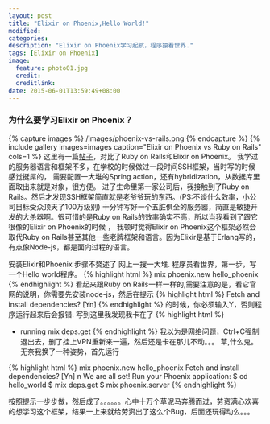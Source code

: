 ```yaml
---
layout: post
title: "Elixir on Phoenix,Hello World!"
modified:
categories: 
description: "Elixir on Phoenix学习起航，程序猿看世界."
tags: [Elixir on Phoenix]
image:
  feature: photo01.jpg
  credit:
  creditlink:
date: 2015-06-01T13:59:49+08:00
---
```


### 为什么要学习Elixir on Phoenix？
{% capture images %}
	/images/phoenix-vs-rails.png
{% endcapture %}
{% include gallery images=images caption="Elixir on Phoenix vs Ruby on Rails" cols=1 %}
这里有一篇<a href="http://www.littlelines.com/blog/2014/07/08/elixir-vs-ruby-showdown-phoenix-vs-rails/">帖子</a>，对比了Ruby on Rails和Elixir on Phoenix。
我学过的服务器语言和框架不多，在学校的时候做过一段时间SSH框架，当时写的时候感觉挺屌的， 需要配置一大堆的Spring action，还有hybridization，从数据库里面取出来就是对象，很方便。
进了生命里第一家公司后，我接触到了Ruby on Rails。然后才发现SSH框架简直就是老爷爷玩的东西。(PS:不谈什么效率，小公司目标受众顶天了100万级别)
十分钟写好一个五脏俱全的服务器，简直是敏捷开发的大杀器啊。很可惜的是Ruby on Rails的效率确实不高，所以当我看到了跟它很像的Elixir on Phoenix的时候 ，
我顿时觉得Elixir on Phoenix这个框架必然会取代Ruby on Rails甚至其他一些老牌框架和语言。因为Elixir是基于Erlang写的，有点像Node-js，都是面向过程的语言。

安装Elixir和Phoenix 步骤不赘述了 网上一搜一大堆.
程序员看世界，第一步，写一个Hello world程序。
{% highlight html %}
mix phoenix.new hello_phoenix
{% endhighlight %}
看起来跟Ruby on Rails一样一样的,需要注意的是，看它官网的说明，你需要先安装node-js，然后在提示
{% highlight html %}
Fetch and install dependencies? [Yn]
{% endhighlight %}
的时候，你必须输入Y，否则程序运行起来后会报错.
写到这里我发现我卡在了
{% highlight html %}
* running mix deps.get
{% endhighlight %}
我以为是网络问题，Ctrl+C强制退出去，删了挂上VPN重新来一遍，然后还是卡在那儿不动。。。 草,什么鬼。无奈我换了一种姿势，首先运行

{% highlight html %}
mix phoenix.new hello_phoenix
Fetch and install dependencies? [Yn] n
We are all set! Run your Phoenix application:
$ cd hello_world
$ mix deps.get
$ mix phoenix.server
{% endhighlight %}


按照提示一步步做，然后成了。。。。。。心中十万个草泥马奔腾而过，劳资满心欢喜的想学习这个框架，结果一上来就给劳资出了这么个Bug，后面还玩得动么。。。